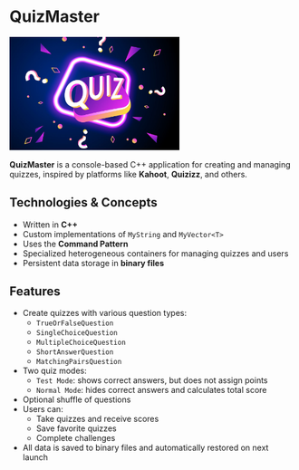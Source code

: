 # QuizMaster

<img src="images/quiz.jpg" alt="" width="300"/>

**QuizMaster** is a console-based C++ application for creating and managing quizzes, inspired by platforms like **Kahoot**, **Quizizz**, and others.

## Technologies & Concepts

-  Written in **C++**
-  Custom implementations of `MyString` and `MyVector<T>`
-  Uses the **Command Pattern**
-  Specialized heterogeneous containers for managing quizzes and users
-  Persistent data storage in **binary files**

## Features

- Create quizzes with various question types:
  - `TrueOrFalseQuestion`
  - `SingleChoiceQuestion`
  - `MultipleChoiceQuestion`
  - `ShortAnswerQuestion`
  - `MatchingPairsQuestion`
- Two quiz modes:
  - `Test Mode`: shows correct answers, but does not assign points
  - `Normal Mode`: hides correct answers and calculates total score
- Optional shuffle of questions
- Users can:
  - Take quizzes and receive scores
  - Save favorite quizzes
  - Complete challenges
- All data is saved to binary files and automatically restored on next launch
